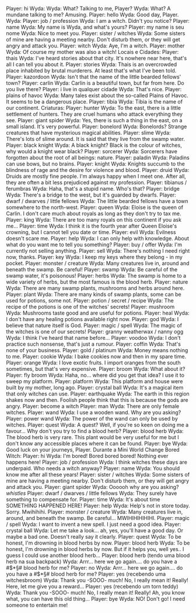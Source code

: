 Player: hi
Wyda: Wyda: What? Talking to me, Player?
Wyda: What? A mundane talking to me? Amusing.
Player: hello
Wyda: Good day, Player.
 Wyda:
Player: job / profession
Wyda: I am a witch. Didn't you notice?
Player: name
Wyda: My name is Wyda, and what's yours?
Player: my name is seu nome
Wyda: Nice to meet you.
Player: sister / witches
Wyda: Some sisters of mine are having a meeting nearby. Don't disturb them, or they will get angry and attack you.
Player: witch
Wyda: Aye, I'm a witch.
Player: mother
Wyda: Of course my mother was also a witch!
Locais e Cidades:
Player: thais
Wyda: I've heard stories about that city. It's nowhere near here, that's all I can tell you about it.
Player: stories
Wyda: Thais is an overcrowded place inhabited by brutal murderers. At least that's what I've been told.
Player: kazordoon
Wyda: Isn't that the name of the little bearded fellows' town?
Player: carlin
Wyda: Carlin is a beautiful town, but far from here. Do you live there?
Player: i live in qualquer cidade
Wyda: That's nice.
Player: plains of havoc
Wyda: Many tales exist about the so-called Plains of Havoc. It seems to be a dangerous place.
Player: tibia
Wyda: Tibia is the name of our continent.
Criaturas:
Player: hunter
Wyda: To the east, there is a little settlement of hunters. They are cruel humans who attack everything they see.
Player: giant spider
Wyda: Yes, there is such a thing in the east, on a small island. It's very powerful.
Player: bonelord
Wyda: Bonelords? Strange creatures that have mysterious magical abilities.
Player: slime
Wyda: There's lots of slime around. It is said that they live from the swamp water.
Player: black knight
Wyda: A black knight? Black is the colour of witches, why would a knight wear black?
Player: sorcerer
Wyda: Sorcerers have forgotten about the root of all beings: nature.
Player: paladin
Wyda: Paladins can use bows, but no brains.
Player: knight
Wyda: Knights succumb to the blindness of rage and the desire for violence and blood.
Player: druid
Wyda: Druids are mostly fine people. I'm always happy when I meet one. After all, they are often a bit less prejudiced against my profession.
Player: tibianus / ferumbras
Wyda: Haha, that's a stupid name. Who's that?
Player: bridge
Wyda: There's a bridge to the west, but it's guarded by dwarfs.
Player: dwarf / dwarves / little fellows
Wyda: The little bearded fellows have a town somewhere to the north-west.
Player: queen
Wyda: Eloise is the queen of Carlin. I don't care much about royals as long as they don't try to tax me.
Player: king
Wyda: There are too many royals on this continent if you ask me...
Player: time
Wyda: I think it is the fourth year after Queen Eloise's crowning, but I cannot tell you date or time.
Player: evil
Wyda: Evilness doesn't scare me.
Player: help
Wyda: I can only help with knowledge. About what do you want me to tell you something?
Player: buy / offer
Wyda: I'm currently not selling anything.
Player: sell
Wyda: There's nothing I need right now, thanks.
Player: key
Wyda: I keep my keys where they belong - in my pocket.
Player: monster / creature
Wyda: Many creatures live in, around and beneath the swamp. Be careful!
Player: swamp
Wyda: Be careful of the swamp water, it's poisonous!
Player: herbs
Wyda: The swamp is home to a wide variety of herbs, but the most famous is the blood herb.
Player: nature
Wyda: There are many swamp plants, mushrooms and herbs around here.
Player: plant
Wyda: There are many kinds of swamp plants, some can be used for potions, some not.
Player: potion / secret / recipe
Wyda: The recipe of the potions is one of the witches' secrets!
Player: mushroom
Wyda: Mushrooms taste good and are useful for potions.
Player: heal
Wyda: I don't have any healing potions available right now.
Player: god
Wyda: I believe that nature itself is God.
Player: magic / spell
Wyda: The magic of the witches is one of our secrets!
Player: granny weatherwax / nanny ogg
Wyda: I think I've heard that name before...
Player: voodoo
Wyda: I don't practice such nonsense, that's just a rumour.
Player: coffin
Wyda: That's none of your business.
Player: gold / platinum
Wyda: Money means nothing to me.
Player: cookie
Wyda: I bake cookies now and then in my spare time.
Player: orange
Wyda: I love exotic fruits. I import oranges from the south sometimes, but that's very expensive.
Player: broom
Wyda: What about it?
Player: fly broom
Wyda: Haha, no... where did you get that idea? I use it to sweep my platform.
Player: platform
Wyda: This platform and house were built by my mother, long ago.
Player: crystal ball
Wyda: It's a magical item that only witches can use.
Player: earthquake
Wyda: The earth in this region shakes now and then. Foolish people think that this is because the gods are angry.
Player: become a witch
Player: man
Wyda: There are only female witches.
Player: wand
Wyda: I use a wooden wand. Why are you asking?
Player: power wand
Wyda: The power of the wand can only be used by witches.
Player: quest
Wyda: A quest? Well, if you're so keen on doing me a favour... Why don't you try to find a blood herb?
Player: blood herb
Wyda: The blood herb is very rare. This plant would be very useful for me but I don't know any accessible places where it can be found.
Player: bye
Wyda: Good luck on your journeys, Player.
Durante a Mini World Change Bored Witch:
Player: hi
Wyda: I'm bored! Bored bored bored! Nothing ever happens here!
Player: job / profession
Wyda: I think witches these days are underpaid. Who needs a witch anyway?
Player: name
Wyda: You should know me after all these years!
Player: sister / witches
Wyda: Some sisters of mine are having a meeting nearby. Don't disturb them, or they will get angry and attack you.
Player: giant spider
Wyda: Oooooh why are you asking? *whistles*
Player: dwarf / dwarves / little fellows
Wyda: They surely have something to compensate for.
Player: time
Wyda: It's about time SOMETHING HAPPENED HERE!
Player: help
Wyda: Help's not in store today. Sorry. Mwihihihi.
Player: monster / creature
Wyda: Many creatures live in, around, and beneath the swamp. Be careful... MWIHIHIHIHIHI.
Player: magic / spell
Wyda: I want to invent a new spell. I just need a good idea.
Player: crystal ball
Wyda: Let me take a look... ah, yes, you'll have a good day. Or maybe a bad one. Doesn't really say it clearly.
Player: quest
Wyda: To be honest, I'm drowning in blood herbs by now.
Player: blood herb
Wyda: To be honest, I'm drowning in blood herbs by now. But if it helps you, well yes.. I guess I could use another blood herb...
Player: blood herb (tendo uma blood herb na sua backpack)
Wyda: Arrr... here we go again.... do you have a #$*§# blood herb for me?
Player: no
Wyda: Arrr... here we go again.... do you have a #$*§# blood herb for me?
Player: yes (recebendo uma witchesbroom)
Wyda: Thank you -SOOO- much! No, I really mean it! Really! Here, let me give you a reward...
Player: yes (recebendo um torn teddy)
Wyda: Thank you -SOOO- much! No, I really mean it! Really! Ah, you know what, you can have this old thing...
Player: bye
Wyda: NO! Don't go! I need someone to entertain me!